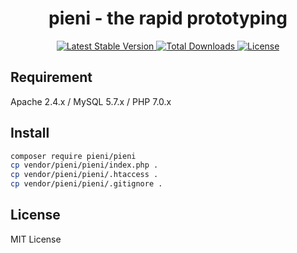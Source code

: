 <div align="center">
  <h1>pieni - the rapid prototyping</h1>
</div>
<p align="center">
  <a href="https://packagist.org/packages/pieni/pieni" target="_blank">
    <img alt="Latest Stable Version" src="https://poser.pugx.org/pieni/pieni/version">
  </a>
  <a href="https://packagist.org/packages/pieni/pieni" target="_blank">
    <img alt="Total Downloads" src="https://poser.pugx.org/pieni/pieni/downloads">
  </a>
  <a href="https://packagist.org/packages/pieni/pieni" target="_blank">
    <img alt="License" src="https://poser.pugx.org/pieni/pieni/license">
  </a>
</p>

## Requirement
Apache 2.4.x / MySQL 5.7.x / PHP 7.0.x

## Install
```bash
composer require pieni/pieni
cp vendor/pieni/pieni/index.php .
cp vendor/pieni/pieni/.htaccess .
cp vendor/pieni/pieni/.gitignore .
```

## License
MIT License
